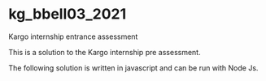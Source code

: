 # kg_bbell03_2021
Kargo internship entrance assessment

This is a solution to the Kargo internship pre assessment.

The following solution is written in javascript and can be run with Node Js.
